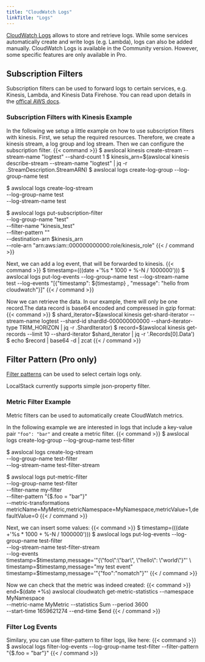 ```yaml
---
title: "CloudWatch Logs"
linkTitle: "Logs"
---
```


[CloudWatch Logs](https://docs.aws.amazon.com/cloudwatch/index.html) allows to store and retrieve logs. While some services automatically create and write logs (e.g. Lambda), logs can also be added manually. 
CloudWatch Logs is available in the Community version. However, some specific features are only available in Pro.

## Subscription Filters
Subscription filters can be used to forward logs to certain services, e.g. Kinesis, Lambda, and Kinesis Data Firehose. You can read upon details in the [offical AWS docs](https://docs.aws.amazon.com/AmazonCloudWatch/latest/logs/SubscriptionFilters.html).

### Subscription Filters with Kinesis Example
In the following we setup a little example on how to use subscription filters with kinesis.
First, we setup the required resources. Therefore, we create a kinesis stream, a log group and log stream. Then we can configure the subscription filter. 
{{< command >}}
$ awslocal kinesis create-stream --stream-name "logtest" --shard-count 1
$ kinesis_arn=$(awslocal kinesis describe-stream --stream-name "logtest" | jq -r .StreamDescription.StreamARN)
$ awslocal logs create-log-group --log-group-name test

$ awslocal logs create-log-stream \
	--log-group-name test \
	--log-stream-name test

$ awslocal logs put-subscription-filter \
    --log-group-name "test" \
    --filter-name "kinesis_test" \
    --filter-pattern "" \
    --destination-arn $kinesis_arn \
    --role-arn "arn:aws:iam::000000000000:role/kinesis_role"
{{< / command >}}

Next, we can add a log event, that will be forwarded to kinesis.
{{< command >}}
$ timestamp=$(($(date +'%s * 1000 + %-N / 1000000')))
$ awslocal logs put-log-events --log-group-name test --log-stream-name test --log-events "[{\"timestamp\": ${timestamp} , \"message\": \"hello from cloudwatch\"}]"
{{< / command >}}

Now we can retrieve the data. In our example, there will only be one record.The data record is base64 encoded and compressed in gzip format:
{{< command >}}
$ shard_iterator=$(awslocal kinesis get-shard-iterator --stream-name logtest --shard-id shardId-000000000000 --shard-iterator-type TRIM_HORIZON | jq -r .ShardIterator)
$ record=$(awslocal kinesis get-records --limit 10 --shard-iterator $shard_iterator | jq -r '.Records[0].Data')
$ echo $record | base64 -d | zcat
{{< / command >}}

## Filter Pattern (Pro only)
[Filter patterns](https://docs.aws.amazon.com/AmazonCloudWatch/latest/logs/FilterAndPatternSyntax.html) can be used to select certain logs only. 

LocalStack currently supports simple json-property filter.

### Metric Filter Example
Metric filters can be used to automatically create CloudWatch metrics. 

In the following example we are interested in logs that include a key-value pair `"foo": "bar"` and create a metric filter. 
{{< command >}}
$ awslocal logs create-log-group --log-group-name test-filter

$ awslocal logs create-log-stream \
	--log-group-name test-filter \
	--log-stream-name test-filter-stream

$ awslocal logs put-metric-filter \
  --log-group-name test-filter \
  --filter-name my-filter \
  --filter-pattern "{$.foo = \"bar\"}" \
  --metric-transformations \
  metricName=MyMetric,metricNamespace=MyNamespace,metricValue=1,defaultValue=0
{{< / command >}}

Next, we can insert some values:
{{< command >}}
$ timestamp=$(($(date +'%s * 1000 + %-N / 1000000')))
$ awslocal logs put-log-events --log-group-name test-filter \
   --log-stream-name test-filter-stream \
   --log-events \
    timestamp=$timestamp,message='"{\"foo\":\"bar\", \"hello\": \"world\"}"' \
    timestamp=$timestamp,message="my test event" \
    timestamp=$timestamp,message='"{\"foo\":\"nomatch\"}"'
{{< / command >}}

Now we can check that the metric was indeed created:
{{< command >}}
end=$(date +%s)
awslocal cloudwatch get-metric-statistics --namespace MyNamespace \
    --metric-name MyMetric --statistics Sum  --period 3600 \
    --start-time 1659621274 --end-time $end
{{< / command >}}

### Filter Log Events
Similary, you can use filter-pattern to filter logs, like here:
{{< command >}}
$ awslocal logs filter-log-events --log-group-name test-filter --filter-pattern "{$.foo = \"bar\"}"
{{< / command >}}